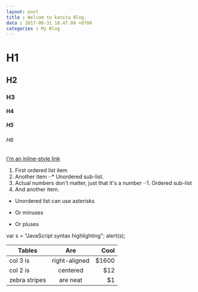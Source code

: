 ```yaml
---
layout: post
title : Welcom to kanita Blog.
data : 2017-08-31 10.47.00 +0700
categories : My Blog
---
```


# H1
## H2
### H3
#### H4
##### H5
###### H6

[I'm an inline-style link](https://www.google.com)

1. First ordered list item
2. Another item
⋅⋅* Unordered sub-list. 
1. Actual numbers don't matter, just that it's a number
⋅⋅1. Ordered sub-list
4. And another item.
* Unordered list can use asterisks
- Or minuses
+ Or pluses

[logo]: https://github.com/adam-p/markdown-here/raw/master/src/common/images/icon48.png "Logo Title Text 2"
var s = "JavaScript syntax highlighting";
alert(s);

| Tables        | Are           | Cool  |
| ------------- |:-------------:| -----:|
| col 3 is      | right-aligned | $1600 |
| col 2 is      | centered      |   $12 |
| zebra stripes | are neat      |    $1 |
